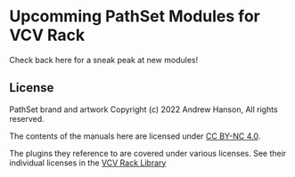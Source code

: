 
# Upcomming PathSet Modules for VCV Rack

Check back here for a sneak peak at new modules!


## License
PathSet brand and artwork Copyright (c) 2022 Andrew Hanson, All rights reserved.

The contents of the manuals here are licensed under [CC BY-NC 4.0](https://creativecommons.org/licenses/by-nc/4.0/).

The plugins they reference to are covered under various licenses. See their individual licenses in the [VCV Rack Library](https://library.vcvrack.com/?brand=Path%20Set)
